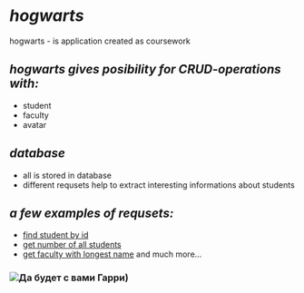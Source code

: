 # *hogwarts*
hogwarts - is application created as coursework
## *hogwarts gives posibility for CRUD-operations with:*
* student
* faculty
* avatar
## *database*
* all is stored in database
* different requsets help to extract interesting informations about students
## *a few examples of requsets:*
- [find student by id](http://localhost:8080/student/ "add student id after / in search string")
- [get number of all students](http://localhost:8080/student/count-of-all-students/ "press" )
- [get faculty with longest name](http://localhost:8080/faculty/longest-name/ "press")
and much more...
### ![Да будет с вами Гарри](https://s12.stc.all.kpcdn.net/afisha/msk/wp-content/uploads/sites/5/2021/01/1-14.jpg))
